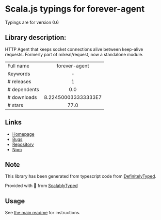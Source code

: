 
# Scala.js typings for forever-agent

Typings are for version 0.6

## Library description:
HTTP Agent that keeps socket connections alive between keep-alive requests. Formerly part of mikeal/request, now a standalone module.

|                    |                 |
| ------------------ | :-------------: |
| Full name          | forever-agent |
| Keywords           | - |
| # releases         | 1 |
| # dependents       | 0.0 |
| # downloads        | 8.224500033333333E7 |
| # stars            | 77.0 |

## Links
- [Homepage](https://github.com/mikeal/forever-agent)
- [Bugs](https://github.com/mikeal/forever-agent/issues)
- [Repository](https://github.com/mikeal/forever-agent)
- [Npm](https://www.npmjs.com/package/forever-agent)
    


## Note
This library has been generated from typescript code from [DefinitelyTyped](https://definitelytyped.org).

Provided with :purple_heart: from [ScalablyTyped](https://github.com/oyvindberg/ScalablyTyped)

## Usage
See [the main readme](../../readme.md) for instructions.


